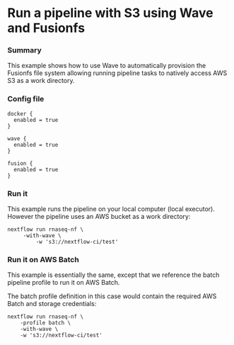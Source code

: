 # Run a pipeline with S3 using Wave and Fusionfs

### Summary 

This example shows how to use Wave to automatically provision the Fusionfs file system allowing  running pipeline tasks to natively access AWS S3 as a work directory.


### Config file 


```
docker {
  enabled = true
}

wave { 
  enabled = true
} 

fusion {
  enabled = true
}
```

### Run it 

This example runs the pipeline on your local computer (local executor). However 
the pipeline uses an AWS bucket as a work directory:

```
nextflow run rnaseq-nf \
	 -with-wave \
         -w 's3://nextflow-ci/test'
```

### Run it on AWS Batch

This example is essentially the same, except that we  reference the batch pipeline profile to run it on AWS Batch. 

The batch profile definition in this case would contain the required AWS Batch and storage credentials:

```
nextflow run rnaseq-nf \
    -profile batch \
    -with-wave \
    -w 's3://nextflow-ci/test'
```
